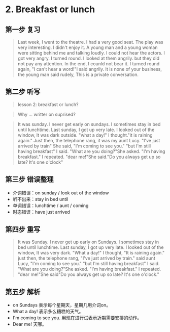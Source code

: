 # 2. Breakfast or lunch

## 第一步 复习
> Last week, I went to the theatre. I had a very good seat. The play was very interesting. 
I didn't enjoy it. A young man and a young woman were sitting behind me and talking loudly.
I could not hear the actors. I got very angry. I turned round. 
I looked at them angrily. but they did not pay any attention. 
In the end, I counld not bear it. I turned round again, "I can't hear a word!"I said angrily.
It is none of your business, the young man said rudely, This is a private conversation.

## 第二步 听写
> lesson 2: breakfast or lunch?

>Why ... writter on suprised?

>It was sunday. I never get early on sundays. I sometimes stay in bed until lunchtime. 
Last sunday, I got up very late. 
I looked out of the window, It was dark outside.
"what a day!" I thought."it is raining again." 
Just then, the telephone rang, it was my aunt Lucy. "I've just arrived by train" She said, "I'm coming to see you."
"but I'm still having breakfast" I said.
"What are you doing?"She asked.
"I'm having breakfast." I repeated.
"dear me!"She said."Do you always get up so late? It's one o'clock"

## 第三步 错误整理
* 介词错误：on sunday / look out of the window
* 听不出来：stay in bed until
* 单词错误：lunchtime / aunt / coming
* 时态错误：have just arrived

## 第四步 重写
>It was Sunday. I never get up early on Sundays.
I sometimes stay in bed until lunchtime.
Last sunday, I got up very late.
I looked out of the window, It was very dark.
"What a day!" I thought, "It is raining again."
just then, the telephone rang, "I've just arrived by train." said aunt Lucy, "I'm coming to see you."
"but I'm still having breakfast" I said.
"What are you doing?"She asked.
"I'm having breakfast." I repeated.
"dear me!"She said"Do you always get up so late? It's one o'clock."

## 第五步 解析
* on Sundays 表示每个星期天，星期几用介词on。
* What a day! 表示多么糟糕的天气。
* I'm coming to see you. 用现在进行试表示近期需要安排的动作。
* Dear me! 天哪。


